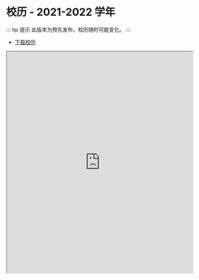 # 校历 - 2021-2022 学年

::: tip 提示
此版本为预先发布，校历随时可能变化。
:::

- [下载校历](https://mirrors.sustech.edu.cn/git/sustech-online/sustech-online-ng/-/raw/master/docs/calendar/2021-2022.pdf)

<iframe src="https://mirrors.sustech.edu.cn/site/sustech-online/pdfjs/web/viewer.html?file=https://mirrors.sustech.edu.cn/git/sustech-online/sustech-online-ng/-/raw/master/docs/calendar/2021-2022.pdf" width="100%" height="600" ></iframe>

